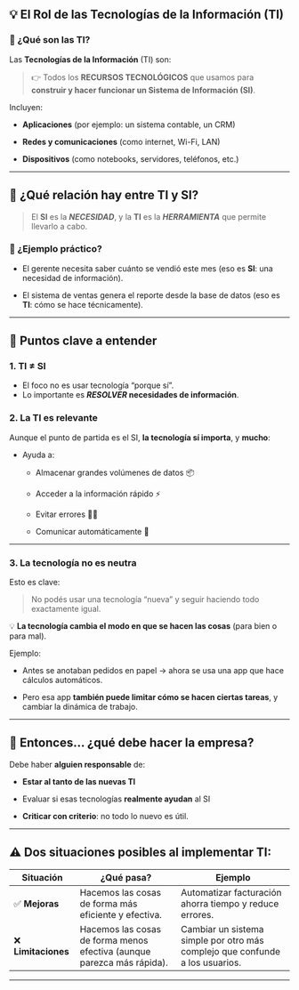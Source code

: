 ## 💡 El Rol de las Tecnologías de la Información (TI)

### 🤖 ¿Qué son las TI?

Las **Tecnologías de la Información** (TI) son:

> 👉 Todos los **RECURSOS TECNOLÓGICOS** que usamos para **construir y hacer funcionar un Sistema de Información (SI)**.

Incluyen:

- **Aplicaciones** (por ejemplo: un sistema contable, un CRM)
    
- **Redes y comunicaciones** (como internet, Wi-Fi, LAN)
    
- **Dispositivos** (como notebooks, servidores, teléfonos, etc.)
    

---

## 🔗 ¿Qué relación hay entre TI y SI?

> El **SI** es la ***NECESIDAD***, y la **TI** es la ***HERRAMIENTA*** que permite llevarlo a cabo.

### 🧠 ¿Ejemplo práctico?

- El gerente necesita saber cuánto se vendió este mes (eso es **SI**: una necesidad de información).
    
- El sistema de ventas genera el reporte desde la base de datos (eso es **TI**: cómo se hace técnicamente).
    

---

## 📌 Puntos clave a entender

### 1. **TI ≠ SI**

- El foco no es usar tecnología “porque sí”.
- Lo importante es ***RESOLVER* necesidades de información**.    

### 2. **La TI es relevante**

Aunque el punto de partida es el SI, **la tecnología sí importa**, y **mucho**:

- Ayuda a:
    
    - Almacenar grandes volúmenes de datos 📦
        
    - Acceder a la información rápido ⚡
        
    - Evitar errores 🙅‍♂️
        
    - Comunicar automáticamente 📡
        

---

### 3. **La tecnología no es neutra**

Esto es clave:

> No podés usar una tecnología “nueva” y seguir haciendo todo exactamente igual.

💡 **La tecnología cambia el modo en que se hacen las cosas** (para bien o para mal).

Ejemplo:

- Antes se anotaban pedidos en papel → ahora se usa una app que hace cálculos automáticos.
    
- Pero esa app **también puede limitar cómo se hacen ciertas tareas**, y cambiar la dinámica de trabajo.
    

---

## 🧠 Entonces... ¿qué debe hacer la empresa?

Debe haber **alguien responsable** de:

- **Estar al tanto de las nuevas TI**
    
- Evaluar si esas tecnologías **realmente ayudan** al SI
    
- **Criticar con criterio**: no todo lo nuevo es útil.
    

---

## ⚠️ Dos situaciones posibles al implementar TI:

|Situación|¿Qué pasa?|Ejemplo|
|---|---|---|
|✅ **Mejoras**|Hacemos las cosas de forma más eficiente y efectiva.|Automatizar facturación ahorra tiempo y reduce errores.|
|❌ **Limitaciones**|Hacemos las cosas de forma menos efectiva (aunque parezca más rápida).|Cambiar un sistema simple por otro más complejo que confunde a los usuarios.|

---
